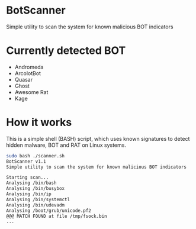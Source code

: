 # BotScanner
Simple utility to scan the system for known malicious BOT indicators

# Currently detected BOT
* Andromeda
* ArcolotBot
* Quasar
* Ghost
* Awesome Rat
* Kage

# How it works
This is a simple shell (BASH) script, which uses known signatures to detect hidden malware, BOT and RAT on Linux systems.

```bash
sudo bash ./scanner.sh
BotScanner v1.1
Simple utility to scan the system for known malicious BOT indicators

Starting scan...
Analysing /bin/bash
Analysing /bin/busybox
Analysing /bin/ip
Analysing /bin/systemctl
Analysing /bin/udevadm
Analysing /boot/grub/unicode.pf2
@@@ MATCH FOUND at file /tmp/fsock.bin
...
```
